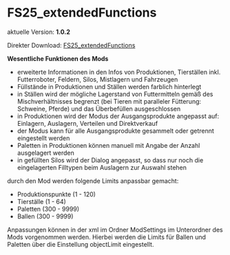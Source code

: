 # FS25_extendedFunctions

aktuelle Version: **1.0.2**

Direkter Download: [FS25_extendedFunctions](https://github.com/inconspicuously007/FS25_extendedFunctions/releases/latest/download/FS25_extendedFunctions.zip)

**Wesentliche Funktionen des Mods**

* erweiterte Informationen in den Infos von Produktionen, Tierställen inkl. Futterroboter, Feldern, Silos, Mistlagern und Fahrzeugen
* Füllstände in Produktionen und Ställen werden farblich hinterlegt
* in Ställen wird der mögliche Lagerstand von Futtermitteln gemäß des Mischverhältnisses begrenzt (bei Tieren mit paralleler Fütterung: Schweine, Pferde) und das Überbefüllen ausgeschlossen
* in Produktionen wird der Modus der Ausgangsprodukte angepasst auf: Einlagern, Auslagern, Verteilen und Direktverkauf
* der Modus kann für alle Ausgangsprodukte gesammelt oder getrennt eingestellt werden
* Paletten in Produktionen können manuell mit Angabe der Anzahl ausgelagert werden
* in gefüllten Silos wird der Dialog angepasst, so dass nur noch die eingelagerten Filltypen beim Auslagern zur Auswahl stehen

durch den Mod werden folgende Limits anpassbar gemacht:
  * Produktionspunkte (1 - 120)
  * Tierställe (1 - 64)
  * Paletten (300 - 9999)
  * Ballen (300 - 9999)

Anpassungen können in der xml im Ordner ModSettings im Unterordner des Mods vorgenommen werden. Hierbei werden die Limits für Ballen und Paletten über die Einstellung objectLimit eingestellt.
